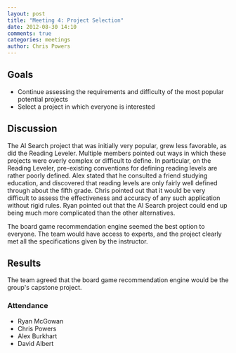 ```yaml
---
layout: post
title: "Meeting 4: Project Selection"
date: 2012-08-30 14:10
comments: true
categories: meetings
author: Chris Powers
---
```

## Goals

*	Continue assessing the requirements and difficulty of the most popular potential projects
*	Select a project in which everyone is interested

## Discussion

The AI Search project that was initially very popular, grew less favorable, as did the Reading Leveler. Multiple members pointed out ways in which these projects were overly complex or difficult to define. In particular, on the Reading Leveler, pre-existing conventions for defining reading levels are rather poorly defined. Alex stated that he consulted a friend studying education, and discovered that reading levels are only fairly well defined through about the fifth grade. Chris pointed out that it would be very difficult to assess the effectiveness and accuracy of any such application without rigid rules. Ryan pointed out that the AI Search project could end up being much more complicated than the other alternatives.

The board game recommendation engine seemed the best option to everyone. The team would have access to experts, and the project clearly met all the specifications given by the instructor.

## Results

The team agreed that the board game recommendation engine would be the group's capstone project.

### Attendance

-   Ryan McGowan
-   Chris Powers
-   Alex Burkhart
-   David Albert
